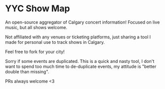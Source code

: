 # YYC Show Map

An open-source aggregator of Calgary concert information! Focused on live music, but all shows welcome.

Not affiliated with any venues or ticketing platforms, just sharing a tool I made for personal use to track shows in Calgary.

Feel free to fork for your city!

Sorry if some events are duplicated. This is a quick and nasty tool, I don't want to spend too much time to de-duplicate events, my attitude is "better double than missing". 

PRs always welcome <3

### 
